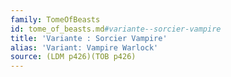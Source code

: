 ```yaml
---
family: TomeOfBeasts
id: tome_of_beasts.md#variante--sorcier-vampire
title: 'Variante : Sorcier Vampire'
alias: 'Variant: Vampire Warlock'
source: (LDM p426)(TOB p426)
---
```


